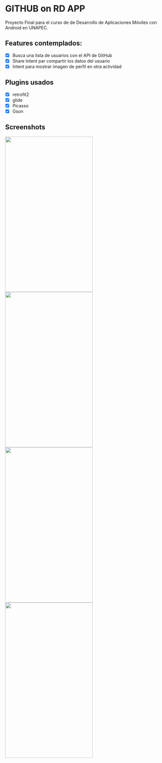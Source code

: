# GITHUB on RD APP

Proyecto Final para el curso de de Desarrollo de Aplicaciones Móviles con Android en UNAPEC.

## Features contemplados:

- [x] Busca una lista de usuarios con el API de GitHub
- [x] Share Intent par compartir los datos del usuario
- [x] Intent para mostrar imagen de perfil en otra actividad

## Plugins usados

- [x] retrofit2
- [x] glide
- [x] Picasso
- [x] Gson

## Screenshots

<img src="https://github.com/kevinHernandez05/Animefy/blob/master/screenshots/lista-usuarios.jpg" align="center" height="500px" width="282px"/>

<img src="https://github.com/kevinHernandez05/Animefy/blob/master/screenshots/profile.jpg" align="center" height="500px" width="282px"/>

<img src="https://github.com/kevinHernandez05/Animefy/blob/master/screenshots/shared-intent.jpg" align="center" height="500px" width="282px"/>

<img src="https://github.com/kevinHernandez05/Animefy/blob/master/screenshots/swip-to-update.jpg" align="center" height="500px" width="282px"/>



